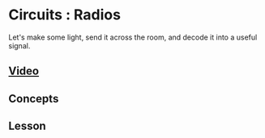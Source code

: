 # Circuits : Radios
Let's make some light, send it across the room, and decode it into a useful signal.

## [Video]()

## Concepts

## Lesson